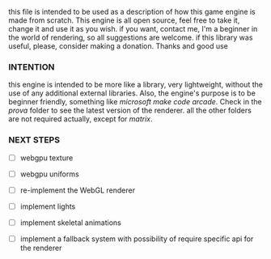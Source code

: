 this file is intended to be used as a description of how this game engine is made from scratch. This engine is all open source, feel free to take it, change it and use it as you wish. if you want, contact me, I'm a beginner in the world of rendering, so all suggestions are welcome. if this library was useful, please, consider making a donation. Thanks and good use

### INTENTION

this engine is intended to be more like a library, very lightweight, without the use of any additional external libraries. Also, the engine's purpose is to be beginner friendly, something like *microsoft make code arcade*. Check in the *prova* folder to see the latest version of the renderer. all the other folders are not required actually, except for *matrix*.

### NEXT STEPS

- [ ] webgpu texture
- [ ] webgpu uniforms
- [ ] re-implement the WebGL renderer
- [ ] implement lights 
- [ ] implement skeletal animations
- [ ] implement a fallback system with possibility of require specific api for the renderer

